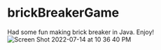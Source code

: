 # brickBreakerGame
Had some fun making brick breaker in Java. Enjoy!
![Screen Shot 2022-07-14 at 10 36 40 PM](https://user-images.githubusercontent.com/71947079/179146961-958b7fc7-3510-4354-81f7-e82b1ec21f97.png)
